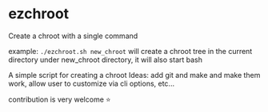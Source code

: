 # ezchroot
Create a chroot with a single command

example: `./ezchroot.sh new_chroot`
will create a chroot tree in the current directory under new_chroot directory, it will also start bash

A simple script for creating a chroot
Ideas: add git and make and make them work, allow user to customize via cli options, etc...

contribution is very welcome :star:
